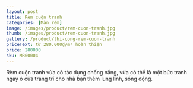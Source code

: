 ```yaml
---
layout: post
title: Rèm cuộn tranh
categories: [Màn rèm]
image: /images/product/rem-cuon-tranh.jpg
thumb: /images/product/rem-cuon-tranh.jpg
gallery: /product/thi-cong-rem-cuon-tranh
priceText: từ 280.000₫/m² hoàn thiện
price: 280000
sku: MR00004
---
```


Rèm cuộn tranh vừa có tác dụng chống nắng, vừa có thể là một bức tranh ngay ô cửa trang trí cho nhà bạn thêm lung linh, sống động.
